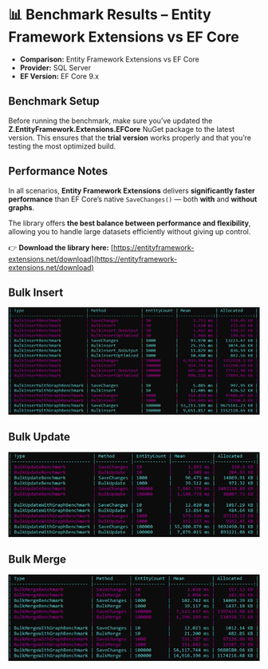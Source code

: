 # 📊 Benchmark Results – Entity Framework Extensions vs EF Core

* **Comparison:** Entity Framework Extensions vs EF Core
* **Provider:** SQL Server
* **EF Version:** EF Core 9.x

## Benchmark Setup

Before running the benchmark, make sure you’ve updated the **Z.EntityFramework.Extensions.EFCore** NuGet package to the latest version.
This ensures that the **trial version** works properly and that you’re testing the most optimized build.

## Performance Notes

In all scenarios, **Entity Framework Extensions** delivers **significantly faster performance** than EF Core’s native `SaveChanges()` — both **with** and **without graphs**.

The library offers **the best balance between performance and flexibility**, allowing you to handle large datasets efficiently without giving up control.

👉 **Download the library here:** [https://entityframework-extensions.net/download](https://entityframework-extensions.net/download)

## Bulk Insert

![Benchmark EFCore vs Entity Framework Extensions – SQL Server - Bulk Insert](https://raw.githubusercontent.com/zzzprojects/learnentityframeworkcore/main/benchmarks/Z.EntityFramework.Extensions.EFCore/benchmark-result/bulk-insert.png)

## Bulk Update

![Benchmark EFCore vs Entity Framework Extensions – SQL Server - Bulk Update](https://raw.githubusercontent.com/zzzprojects/learnentityframeworkcore/main/benchmarks/Z.EntityFramework.Extensions.EFCore/benchmark-result/bulk-update.png)

## Bulk Merge

![Benchmark EFCore vs Entity Framework Extensions – SQL Server - Bulk Merge](https://raw.githubusercontent.com/zzzprojects/learnentityframeworkcore/main/benchmarks/Z.EntityFramework.Extensions.EFCore/benchmark-result/bulk-merge.png)
